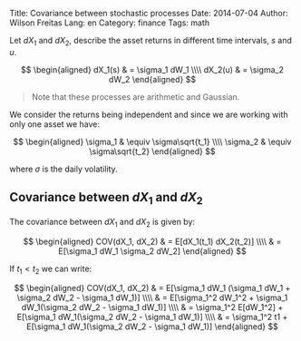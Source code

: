 Title: Covariance between stochastic processes
Date: 2014-07-04
Author: Wilson Freitas
Lang: en
Category: finance
Tags: math


Let $dX_1$ and $dX_2$, describe the asset returns in different time intervals, $s$ and $u$.

$$
\begin{aligned}
dX_1(s) & = \sigma_1 dW_1 \\\\
dX_2(u) & = \sigma_2 dW_2
\end{aligned}
$$

> Note that these processes are arithmetic and Gaussian.

We consider the returns being independent and since we are working with only one asset we have:

$$
\begin{aligned}
\sigma_1 & \equiv \sigma\sqrt{t_1} \\\\
\sigma_2 & \equiv \sigma\sqrt{t_2}
\end{aligned}
$$

where $\sigma$ is the daily volatility.

## Covariance between $dX_1$ and $dX_2$

The covariance between $dX_1$ and $dX_2$ is given by:

$$
\begin{aligned}
COV(dX_1, dX_2) & = E[dX_1(t_1) dX_2(t_2)] \\\\
                & = E[\sigma_1 dW_1 \sigma_2 dW_2]
\end{aligned}
$$

If $t_1 < t_2$ we can write:

$$
\begin{aligned}
COV(dX_1, dX_2) & = E[\sigma_1 dW_1 (\sigma_1 dW_1 + \sigma_2 dW_2 - \sigma_1 dW_1)] \\\\
                & = E[\sigma_1^2 dW_1^2 + \sigma_1 dW_1(\sigma_2 dW_2 - \sigma_1 dW_1)] \\\\
                & = \sigma_1^2 E[dW_1^2] +  E[\sigma_1 dW_1(\sigma_2 dW_2 - \sigma_1 dW_1)] \\\\
                & = \sigma_1^2 t1 +  E[\sigma_1 dW_1(\sigma_2 dW_2 - \sigma_1 dW_1)]
\end{aligned}
$$
